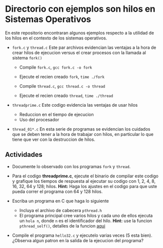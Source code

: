 Directorio con ejemplos son hilos en Sistemas Operativos
========================================================

En este repositorio encontraran algunos ejemplos respecto a la utilidad de los hilos en el contexto de los sistemas operativos.

* `fork.c` y `thread.c` Este par archivos evidencian las ventajas a la hora de crear hilos de ejecucion versus el crear procesos con la llamada al sistema `fork()`
	* Compile `fork.c`, `gcc fork.c -o fork`

	* Ejecute el recien creado `fork`, `time ./fork` 

	* Compile `thread.c`, `gcc thread.c -o thread`

	* Ejecute el recien creado `thread`, `time ./thread`


* `threadprime.c` Este codigo evidencia las ventajas de usar hilos
	* Reduccion en el tiempo de ejecucion
	* Uso del procesador

* `thread_01*.c` En esta serie de programas se evidencian los cuidados que se deben tener a la hora de trabajar con hilos, en particular lo que tiene que ver con la destruccion de hilos. 

Actividades
-----------

* Documente lo observado con los programas `fork` y `thread`.
* Para el codigo **threadprime.c**, ejecute el binario de compilar este codigo y grafique los tiempos de respuesta al ejecutar su codigo con 1, 2, 4, 8, 16, 32, 64 y 128; hilos. 
**Hint:** Haga los ajustes en el codigo para que uste pueda correr el programa con 64 y 128 hilos.
* Escriba un programa en C que haga lo siguiente
	* Incluya el archivo de cabecera `pthread.h`
	* El programa principal cree varios hilos y cada uno de ellos ejecuta un `hola n`, donde `n` es el identificador del hilo. **Hint:** use la funcion `pthread_self()`, detalles de la funcion [aqui](http://man7.org/linux/man-pages/man3/pthread_self.3.html)

* Compile el programa `hello32.c` y ejecutelo varias veces (5 esta bien). 
¿Observa algun patron en la salida de la ejecucion del programa?


